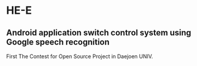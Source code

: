 # HE-E
## Android application switch control system using Google speech recognition

First The Contest for Open Source Project in Daejoen UNIV.
[](https://www.youtube.com/watch?v=zxLQ69SqPxA)
